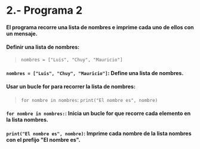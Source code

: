 # 2.- Programa 2

#### El programa recorre una lista de nombres e imprime cada uno de ellos con un mensaje.
#### Definir una lista de nombres: 
> ```nombres = ["Luis", "Chuy", "Mauricio"]```

#### ```nombres = ["Luis", "Chuy", "Mauricio"]```: Define una lista de nombres.
#### Usar un bucle for para recorrer la lista de nombres: 
> ```for nombre in nombres```:
> ```print("El nombre es", nombre)```

#### ```for nombre in nombres:```: Inicia un bucle for que recorre cada elemento en la lista nombres.
#### ```print("El nombre es", nombre)```: Imprime cada nombre de la lista nombres con el prefijo "El nombre es".
